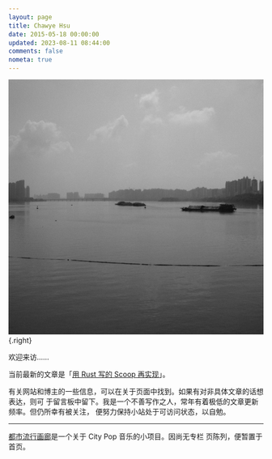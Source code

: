 ```yaml
---
layout: page
title: Chawye Hsu
date: 2015-05-18 00:00:00
updated: 2023-08-11 08:44:00
comments: false
nometa: true
---
```


![北江. Oct 2021](./_assets/uploads/2021/10/20211015001.jpg?lazyLoad=false)
{.right}

欢迎来访……

当前最新的文章是「[用 Rust 写的 Scoop 再实现](/blog/reimplementing-scoop-in-rust)」。

有关网站和博主的一些信息，可以在关于页面中找到。如果有对非具体文章的话想表达，则可
于留言板中留下。我是一个不善写作之人，常年有着极低的文章更新频率。但仍所幸有被关注，
便努力保持小站处于可访问状态，以自勉。

---

[都市流行画廊](/city-pop-collection)是一个关于 City Pop 音乐的小项目。因尚无专栏
页陈列，便暂置于首页。
